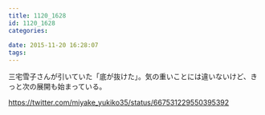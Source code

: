 ```yaml
---
title: 1120_1628
id: 1120_1628
categories:
   
date: 2015-11-20 16:28:07
tags:
---
```


三宅雪子さんが引いていた「底が抜けた」。気の重いことには違いないけど、きっと次の展開も始まっている。

https://twitter.com/miyake_yukiko35/status/667531229550395392